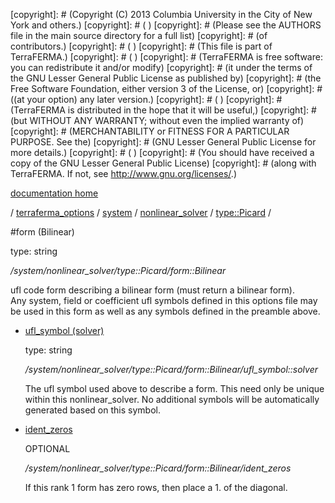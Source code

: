 [copyright]: # (Copyright (C) 2013 Columbia University in the City of New York and others.)
[copyright]: # ( )
[copyright]: # (Please see the AUTHORS file in the main source directory for a full list)
[copyright]: # (of contributors.)
[copyright]: # ( )
[copyright]: # (This file is part of TerraFERMA.)
[copyright]: # ( )
[copyright]: # (TerraFERMA is free software: you can redistribute it and/or modify)
[copyright]: # (it under the terms of the GNU Lesser General Public License as published by)
[copyright]: # (the Free Software Foundation, either version 3 of the License, or)
[copyright]: # ((at your option) any later version.)
[copyright]: # ( )
[copyright]: # (TerraFERMA is distributed in the hope that it will be useful,)
[copyright]: # (but WITHOUT ANY WARRANTY; without even the implied warranty of)
[copyright]: # (MERCHANTABILITY or FITNESS FOR A PARTICULAR PURPOSE. See the)
[copyright]: # (GNU Lesser General Public License for more details.)
[copyright]: # ( )
[copyright]: # (You should have received a copy of the GNU Lesser General Public License)
[copyright]: # (along with TerraFERMA. If not, see <http://www.gnu.org/licenses/>.)

[documentation home](Documentation)

/ [terraferma_options](../../../../terraferma_options.md) / [system](../../../system.md) / [nonlinear_solver](../../nonlinear_solver.md) / [type::Picard](../type__Picard.md) /

#form (Bilinear)

type: string

*/system/nonlinear_solver/type::Picard/form::Bilinear*

ufl code form describing a bilinear form (must return a bilinear form).  
Any system, field or coefficient ufl symbols defined in this options file may be used in this form as well as any symbols 
defined in the preamble above.

* [ufl_symbol (solver)](form__Bilinear/ufl_symbol__solver.md "child")

    type: string

    */system/nonlinear_solver/type::Picard/form::Bilinear/ufl_symbol::solver*

    The ufl symbol used above to describe a form.  This need only be unique within this nonlinear_solver. 
    No additional symbols will be automatically generated based on this symbol.

* [ident_zeros](form__Bilinear/ident_zeros.md "child")

    OPTIONAL 

    */system/nonlinear_solver/type::Picard/form::Bilinear/ident_zeros*

    If this rank 1 form has zero rows, then place a 1. of the diagonal.

[autogenerated]: # (This file was automatically generated from the schema file:/home/cwilson/repos/github/TerraFERMA/TerraFERMA/buckettools/schemas/solvers.rng.)

